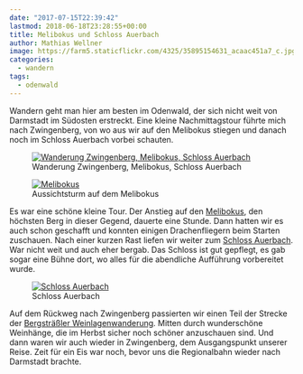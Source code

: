 ```yaml
---
date: "2017-07-15T22:39:42"
lastmod: 2018-06-18T23:28:55+00:00
title: Melibokus und Schloss Auerbach
author: Mathias Wellner
image: https://farm5.staticflickr.com/4325/35895154631_acaac451a7_c.jpg
categories:
  - wandern
tags:
  - odenwald
---
```

Wandern geht man hier am besten im Odenwald, der sich nicht weit von Darmstadt im Südosten erstreckt. Eine kleine Nachmittagstour führte mich nach Zwingenberg, von wo aus wir auf den Melibokus stiegen und danach noch im Schloss Auerbach vorbei schauten. 

<!--more-->

<figure>
  <a href="https://www.flickr.com/photos/mwellner/35895154631" title="Wanderung Zwingenberg, Melibokus, Schloss Auerbach">
    <img 
      srcset="https://farm5.staticflickr.com/4325/35895154631_acaac451a7_n.jpg 320w, https://farm5.staticflickr.com/4325/35895154631_acaac451a7_c.jpg 800w"
      src="https://farm5.staticflickr.com/4325/35895154631_acaac451a7_b.jpg" 
      alt="Wanderung Zwingenberg, Melibokus, Schloss Auerbach">
  </a>
  <figcaption>Wanderung Zwingenberg, Melibokus, Schloss Auerbach</figcaption>
</figure>

<figure>
  <a href="https://www.flickr.com/photos/mwellner/35877203521" title="Melibokus">
    <img 
      srcset="https://farm5.staticflickr.com/4327/35877203521_460e6c1067_c.jpg 800w, https://farm5.staticflickr.com/4327/35877203521_460e6c1067_n.jpg 320w"
      src="https://farm5.staticflickr.com/4327/35877203521_460e6c1067_b.jpg" 
      alt="Melibokus">
  </a>
  <figcaption>Aussichtsturm auf dem Melibokus</figcaption>
</figure>

Es war eine schöne kleine Tour. Der Anstieg auf den [Melibokus](https://de.wikipedia.org/wiki/Melibokus), den höchsten Berg in dieser Gegend, dauerte eine Stunde. Dann hatten wir es auch schon geschafft und konnten einigen Drachenfliegern beim Starten zuschauen. Nach einer kurzen Rast liefen wir weiter zum [Schloss Auerbach](https://de.wikipedia.org/wiki/Schloss_Auerbach). War nicht weit und auch eher bergab. Das Schloss ist gut gepflegt, es gab sogar eine Bühne dort, wo alles für die abendliche Aufführung vorbereitet wurde. 

<figure>
  <a href="https://www.flickr.com/photos/mwellner/35199871833" title="Schloss Auerbach">
    <img 
      srcset="https://farm5.staticflickr.com/4329/35199871833_3e2f2422c2_b.jpg 1024w, https://farm5.staticflickr.com/4329/35199871833_3e2f2422c2_n.jpg 320w, https://farm5.staticflickr.com/4329/35199871833_3e2f2422c2_c.jpg 800w"
      src="https://farm5.staticflickr.com/4329/35199871833_3e2f2422c2_b.jpg" 
      alt="Schloss Auerbach">
  </a>
  <figcaption>Schloss Auerbach</figcaption>
</figure>


Auf dem Rückweg nach Zwingenberg passierten wir einen Teil der Strecke der [Bergsträßler Weinlagenwanderung](http://www.bergstraesser-wein.de/weinlagenwanderung/). Mitten durch wunderschöne Weinhänge, die im Herbst sicher noch schöner anzuschauen sind. Und dann waren wir auch wieder in Zwingenberg, dem Ausgangspunkt unserer Reise. Zeit für ein Eis war noch, bevor uns die Regionalbahn wieder nach Darmstadt brachte. 